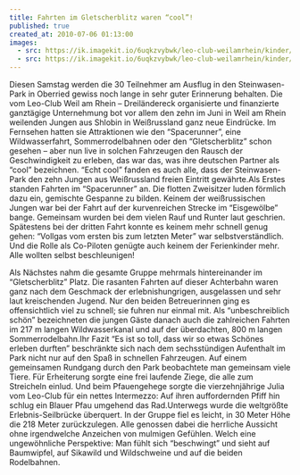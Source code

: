 ```yaml
---
title: Fahrten im Gletscherblitz waren “cool”!
published: true
created_at: 2010-07-06 01:13:00
images:
  - src: https://ik.imagekit.io/6uqkzvybwk/leo-club-weilamrhein/kinder/01-01.jpg
  - src: https://ik.imagekit.io/6uqkzvybwk/leo-club-weilamrhein/kinder/01-02.jpg
---
```


Diesen Samstag werden die 30 Teilnehmer am Ausflug in den Steinwasen-Park in Oberried gewiss noch lange in sehr guter Erinnerung behalten. Die vom Leo-Club Weil am Rhein – Dreiländereck organisierte und finanzierte ganztägige Unternehmung bot vor allem den zehn im Juni in Weil am Rhein weilenden Jungen aus Shlobin in Weißrussland ganz neue Eindrücke. Im Fernsehen hatten sie Attraktionen wie den “Spacerunner”, eine Wildwasserfahrt, Sommerrodelbahnen oder den “Gletscherblitz” schon gesehen – aber nun live in solchen Fahrzeugen den Rausch der Geschwindigkeit zu erleben, das war das, was ihre deutschen Partner als “cool” bezeichnen. “Echt cool” fanden es auch alle, dass der Steinwasen-Park den zehn Jungen aus Weißrussland freien Eintritt gewährte.Als Erstes standen Fahrten im “Spacerunner” an. Die flotten Zweisitzer luden förmlich dazu ein, gemischte Gespanne zu bilden. Keinem der weißrussischen Jungen war bei der Fahrt auf der kurvenreichen Strecke im “Eisgewölbe” bange. Gemeinsam wurden bei dem vielen Rauf und Runter laut geschrien. Spätestens bei der dritten Fahrt konnte es keinem mehr schnell genug gehen: “Vollgas vom ersten bis zum letzten Meter” war selbstverständlich. Und die Rolle als Co-Piloten genügte auch keinem der Ferienkinder mehr. Alle wollten selbst beschleunigen!

Als Nächstes nahm die gesamte Gruppe mehrmals hintereinander im “Gletscherblitz” Platz. Die rasanten Fahrten auf dieser Achterbahn waren ganz nach dem Geschmack der erlebnishungrigen, ausgelassen und sehr laut kreischenden Jugend. Nur den beiden Betreuerinnen ging es offensichtlich viel zu schnell; sie fuhren nur einmal mit. Als “unbeschreiblich schön” bezeichneten die jungen Gäste danach auch die zahlreichen Fahrten im 217 m langen Wildwasserkanal und auf der überdachten, 800 m langen Sommerrodelbahn.Ihr Fazit “Es ist so toll, dass wir so etwas Schönes erleben durften” beschränkte sich nach dem sechsstündigen Aufenthalt im Park nicht nur auf den Spaß in schnellen Fahrzeugen. Auf einem gemeinsamen Rundgang durch den Park beobachtete man gemeinsam viele Tiere. Für Erheiterung sorgte eine frei laufende Ziege, die alle zum Streicheln einlud. Und beim Pfauengehege sorgte die vierzehnjährige Julia vom Leo-Club für ein nettes Intermezzo: Auf ihren auffordernden Pfiff hin schlug ein Blauer Pfau umgehend das Rad.Unterwegs wurde die weltgrößte Erlebnis-Seilbrücke überquert. In der Gruppe fiel es leicht, in 30 Meter Höhe die 218 Meter zurückzulegen. Alle genossen dabei die herrliche Aussicht ohne irgendwelche Anzeichen von mulmigen Gefühlen. Welch eine ungewöhnliche Perspektive: Man fühlt sich “beschwingt” und sieht auf Baumwipfel, auf Sikawild und Wildschweine und auf die beiden Rodelbahnen.
